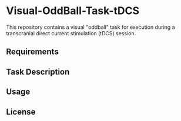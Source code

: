 # Visual-OddBall-Task-tDCS
This repository contains a visual "oddball" task for execution during a transcranial direct current stimulation (tDCS) session.

## Requirements


## Task Description


## Usage


## License
